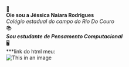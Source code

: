 <br/>&#128126;
<br/>**Oie sou a Jéssica Naiara Rodrigues**
<br/>*Colégio estadual do campo do Rio Do Couro*	
&#128218;
<br/>***Sou estudante de Pensamento Computacional***	
&#128421;
<br/>***link do html meu:
<br/>![This in an image](https://play.google.com/store/apps/details?id=in.vineetsirohi.htmlreader&hl=pt&gl=US)
